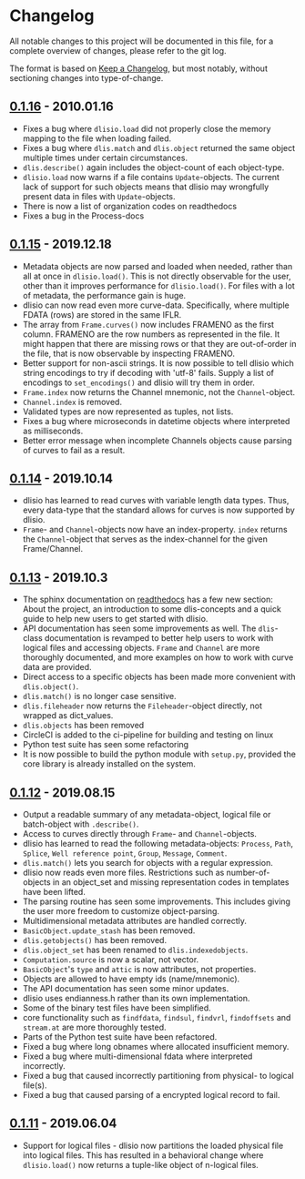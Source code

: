# Changelog
All notable changes to this project will be documented in this file, for a
complete overview of changes, please refer to the git log.

The format is based on [Keep a Changelog](https://keepachangelog.com/en/1.0.0/),
but most notably, without sectioning changes into type-of-change.

## [0.1.16] - 2010.01.16
* Fixes a bug where `dlisio.load` did not properly close the memory mapping to
  the file when loading failed.
* Fixes a bug where `dlis.match` and `dlis.object` returned the same object
  multiple times under certain circumstances.
* `dlis.describe()` again includes the object-count of each object-type.
* `dlisio.load` now warns if a file contains `Update`-objects. The current lack
  of support for such objects means that dlisio may wrongfully present data in
  files with `Update`-objects.
* There is now a list of organization codes on readthedocs
* Fixes a bug in the Process-docs

## [0.1.15] - 2019.12.18
* Metadata objects are now parsed and loaded when needed, rather than all at
  once in `dlisio.load()`. This is not directly observable for the user, other
  than it improves performance for `dlisio.load()`. For files with a lot of
  metadata, the performance gain is huge.
* dlisio can now read even more curve-data. Specifically, where multiple FDATA
  (rows) are stored in the same IFLR.
* The array from `Frame.curves()` now includes FRAMENO as the first column.
  FRAMENO are the row numbers as represented in the file. It might happen that
  there are missing rows or that they are out-of-order in the file, that is now
  observable by inspecting FRAMENO.
* Better support for non-ascii strings. It is now possible to tell dlisio which
  string encodings to try if decoding with 'utf-8' fails. Supply a list of
  encodings to `set_encodings()` and dlisio will try them in order.
* `Frame.index` now returns the Channel mnemonic, not the `Channel`-object.
* `Channel.index` is removed.
* Validated types are now represented as tuples, not lists.
* Fixes a bug where microseconds in datetime objects where interpreted as
  milliseconds.
* Better error message when incomplete Channels objects cause parsing of curves
  to fail as a result.

## [0.1.14] - 2019.10.14
* dlisio has learned to read curves with variable length data types. Thus,
  every data-type that the standard allows for curves is now supported by
  dlisio.
* `Frame`- and `Channel`-objects now have an index-property. `index` returns the
  `Channel`-object that serves as the index-channel for the given Frame/Channel.

## [0.1.13] - 2019.10.3
* The sphinx documentation on
  [readthedocs](https://dlisio.readthedocs.io/en/stable/) has a few new section: About the
  project, an introduction to some dlis-concepts and a quick guide to help new
  users to get started with dlisio.
* API documentation has seen some improvements as well. The `dlis`-class
  documentation is revamped to better help users to work with logical files and
  accessing objects. `Frame` and `Channel` are more thoroughly documented, and
  more examples on how to work with curve data are provided.
* Direct access to a specific objects has been made more convenient with
  `dlis.object()`.
* `dlis.match()` is no longer case sensitive.
* `dlis.fileheader` now returns the `Fileheader`-object directly, not wrapped as
  dict_values.
* `dlis.objects` has been removed
* CircleCI is added to the ci-pipeline for building and testing on linux
* Python test suite has seen some refactoring
* It is now possible to build the python module with `setup.py`, provided the
  core library is already installed on the system.

## [0.1.12] - 2019.08.15
* Output a readable summary of any metadata-object, logical file or batch-object
  with `.describe()`.
* Access to curves directly through `Frame`- and `Channel`-objects.
* dlisio has learned to read the following metadata-objects: `Process`, `Path`,
  `Splice`, `Well reference point`, `Group`, `Message`, `Comment`.
* `dlis.match()` lets you search for objects with a regular expression.
* dlisio now reads even more files. Restrictions such as number-of-objects in an
  object_set and missing representation codes in templates have been lifted.
* The parsing routine has seen some improvements. This includes giving the user
  more freedom to customize object-parsing.
* Multidimensional metadata attributes are handled correctly.
* `BasicObject.update_stash` has been removed.
* `dlis.getobjects()` has been removed.
* `dlis.object_set` has been renamed to `dlis.indexedobjects`.
* `Computation.source` is now a scalar, not vector.
* `BasicObject`'s `type` and `attic` is now attributes, not properties.
* Objects are allowed to have empty ids (name/mnemonic).
* The API documentation has seen some minor updates.
* dlisio uses endianness.h rather than its own implementation.
* Some of the binary test files have been simplified.
* core functionality such as `findfdata`, `findsul`, `findvrl`, `findoffsets` and
  `stream.at` are more thoroughly tested.
* Parts of the Python test suite have been refactored.
* Fixed a bug where long obnames where allocated insufficient memory.
* Fixed a bug where multi-dimensional fdata where interpreted incorrectly.
* Fixed a bug that caused incorrectly partitioning from physical- to logical
  file(s).
* Fixed a bug that caused parsing of a encrypted logical record to fail.

## [0.1.11] - 2019.06.04
* Support for logical files - dlisio now partitions the loaded physical file
  into logical files. This has resulted in a behavioral change where
  `dlisio.load()` now returns a tuple-like object of n-logical files.

[0.1.16]: https://github.com/equinor/dlisio/compare/v0.1.15...v0.1.16
[0.1.15]: https://github.com/equinor/dlisio/compare/v0.1.14...v0.1.15
[0.1.14]: https://github.com/equinor/dlisio/compare/v0.1.13...v0.1.14
[0.1.13]: https://github.com/equinor/dlisio/compare/v0.1.12...v0.1.13
[0.1.12]: https://github.com/equinor/dlisio/compare/v0.1.11...v0.1.12
[0.1.11]: https://github.com/equinor/dlisio/compare/v0.1.10...v0.1.11

